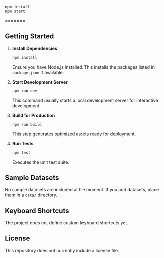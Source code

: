 ```
npm install
npm start
```
=======
## Getting Started

1. **Install Dependencies**

   ```bash
   npm install
   ```
   Ensure you have Node.js installed. This installs the packages listed in `package.json` if available.

2. **Start Development Server**

   ```bash
   npm run dev
   ```
   This command usually starts a local development server for interactive development.

3. **Build for Production**

   ```bash
   npm run build
   ```
   This step generates optimized assets ready for deployment.

4. **Run Tests**

   ```bash
   npm test
   ```
   Executes the unit test suite.

## Sample Datasets

No sample datasets are included at the moment. If you add datasets, place them in a `data/` directory.

## Keyboard Shortcuts

The project does not define custom keyboard shortcuts yet.

## License

This repository does not currently include a license file.